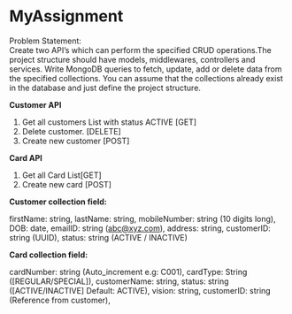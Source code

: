 # MyAssignment

Problem Statement: </br>
Create two API’s which can perform the specified CRUD operations.The project structure should
have models, middlewares, controllers and services. Write MongoDB queries to fetch, update,
add or delete data from the specified collections. You can assume that the collections already
exist in the database and just define the project structure.


<B> Customer API </B>
1. Get all customers List with status ACTIVE [GET]
2. Delete customer. [DELETE]
3. Create new customer [POST]


<B> Card API </B>
1. Get all Card List[GET]
2. Create new card [POST]


<B> Customer collection field: </B> </br>

firstName: string,
lastName: string,
mobileNumber: string (10 digits long),
DOB: date,
emailID: string (abc@xyz.com),
address: string,
customerID: string (UUID),
status: string (ACTIVE / INACTIVE) </br>


<B> Card collection field: </B> </br>

cardNumber: string (Auto_increment e.g: C001),
cardType: String ([REGULAR/SPECIAL]),
customerName: string,
status: string ([ACTIVE/INACTIVE] Default: ACTIVE),
vision: string,
customerID: string (Reference from customer),

